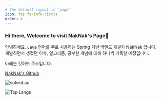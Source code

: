 ```yaml
---
# the default layout is 'page'
icon: fas fa-info-circle
order: 4
---
```

### Hi there, Welcome to visit NakNak's Page👋

안녕하세요. Java 언어를 주로 사용하는 Spring 기반 백엔드 개발자 NakNak 입니다.
개발하면서 생겼던 이슈, 알고리즘, 공부한 개념에 대해 하나씩 기록할 예정입니다.

아래는 깃허브 주소입니다.

[NakNak's Github](https://longnh214.github.io)
  
![solved.ac](https://mazassumnida.wtf/api/v2/generate_badge?boj=cnh0214)

![Top Langs](https://github-readme-stats.vercel.app/api/top-langs/?username=longnh214)